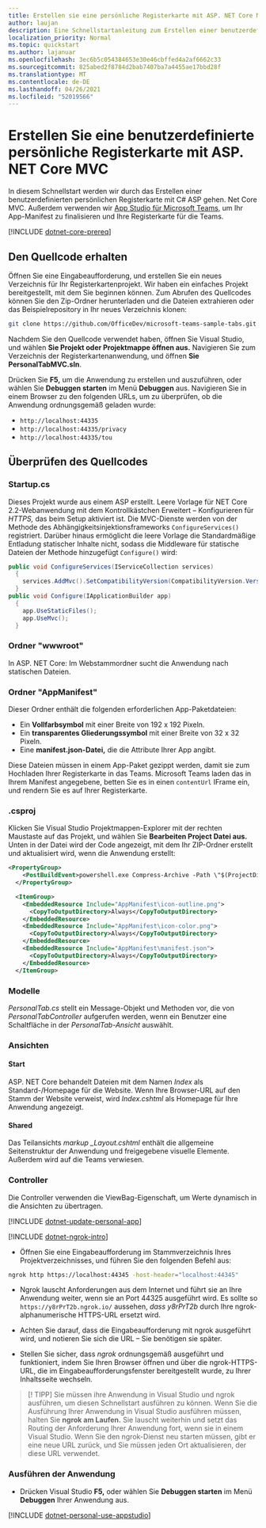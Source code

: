 ```yaml
---
title: Erstellen sie eine persönliche Registerkarte mit ASP. NET Core MVC
author: laujan
description: Eine Schnellstartanleitung zum Erstellen einer benutzerdefinierten persönlichen Registerkarte mit ASP. NET Core MVC.
localization_priority: Normal
ms.topic: quickstart
ms.author: lajanuar
ms.openlocfilehash: 3ec6b5c054384653e30e46cbffed4a2af6662c33
ms.sourcegitcommit: 825abed2f8784d2bab7407ba7a4455ae17bbd28f
ms.translationtype: MT
ms.contentlocale: de-DE
ms.lasthandoff: 04/26/2021
ms.locfileid: "52019566"
---
```

# <a name="create-a-custom-personal-tab-with-asp-net-core-mvc"></a>Erstellen Sie eine benutzerdefinierte persönliche Registerkarte mit ASP. NET Core MVC

In diesem Schnellstart werden wir durch das Erstellen einer benutzerdefinierten persönlichen Registerkarte mit C# ASP gehen. Net Core MVC. Außerdem verwenden wir [App Studio für Microsoft Teams,](~/concepts/build-and-test/app-studio-overview.md) um Ihr App-Manifest zu finalisieren und Ihre Registerkarte für die Teams.

[!INCLUDE [dotnet-core-prereq](~/includes/tabs/dotnet-core-prereq.md)]

## <a name="get-the-source-code"></a>Den Quellcode erhalten

Öffnen Sie eine Eingabeaufforderung, und erstellen Sie ein neues Verzeichnis für Ihr Registerkartenprojekt. Wir haben ein einfaches Projekt bereitgestellt, mit dem Sie beginnen können. Zum Abrufen des Quellcodes können Sie den Zip-Ordner herunterladen und die Dateien extrahieren oder das Beispielrepository in Ihr neues Verzeichnis klonen:

``` bash
git clone https://github.com/OfficeDev/microsoft-teams-sample-tabs.git
```

Nachdem Sie den Quellcode verwendet haben, öffnen Sie Visual Studio, und wählen **Sie Projekt oder Projektmappe öffnen aus.** Navigieren Sie zum Verzeichnis der Registerkartenanwendung, und öffnen **Sie PersonalTabMVC.sln**.

Drücken Sie **F5,** um die Anwendung zu erstellen und auszuführen, oder wählen Sie **Debuggen starten** im Menü **Debuggen** aus. Navigieren Sie in einem Browser zu den folgenden URLs, um zu überprüfen, ob die Anwendung ordnungsgemäß geladen wurde:

* `http://localhost:44335`
* `http://localhost:44335/privacy`
* `http://localhost:44335/tou`

## <a name="review-the-source-code"></a>Überprüfen des Quellcodes

### <a name="startupcs"></a>Startup.cs

Dieses Projekt wurde aus einem ASP erstellt. Leere Vorlage für NET Core 2.2-Webanwendung mit dem Kontrollkästchen Erweitert – Konfigurieren für *HTTPS,* das beim Setup aktiviert ist. Die MVC-Dienste werden von der Methode des Abhängigkeitsinjektionsframeworks `ConfigureServices()` registriert. Darüber hinaus ermöglicht die leere Vorlage die Standardmäßige Entladung statischer Inhalte nicht, sodass die Middleware für statische Dateien der Methode hinzugefügt `Configure()` wird:

``` csharp
public void ConfigureServices(IServiceCollection services)
  {
    services.AddMvc().SetCompatibilityVersion(CompatibilityVersion.Version_2_2);
  }
public void Configure(IApplicationBuilder app)
  {
    app.UseStaticFiles();
    app.UseMvc();
  }
```

### <a name="wwwroot-folder"></a>Ordner "wwwroot"

In ASP. NET Core: Im Webstammordner sucht die Anwendung nach statischen Dateien.

### <a name="appmanifest-folder"></a>Ordner "AppManifest"

Dieser Ordner enthält die folgenden erforderlichen App-Paketdateien:

* Ein **Vollfarbsymbol** mit einer Breite von 192 x 192 Pixeln.
* Ein **transparentes Gliederungssymbol** mit einer Breite von 32 x 32 Pixeln.
* Eine **manifest.json-Datei,** die die Attribute Ihrer App angibt.

Diese Dateien müssen in einem App-Paket gezippt werden, damit sie zum Hochladen Ihrer Registerkarte in das Teams. Microsoft Teams laden das in Ihrem Manifest angegebene, betten Sie es in einen `contentUrl` IFrame ein, und rendern Sie es auf Ihrer Registerkarte.

### <a name="csproj"></a>.csproj

Klicken Sie Visual Studio Projektmappen-Explorer mit der rechten Maustaste auf das Projekt, und wählen Sie **Bearbeiten Project Datei aus.** Unten in der Datei wird der Code angezeigt, mit dem Ihr ZIP-Ordner erstellt und aktualisiert wird, wenn die Anwendung erstellt:

``` xml
<PropertyGroup>
    <PostBuildEvent>powershell.exe Compress-Archive -Path \"$(ProjectDir)AppManifest\*\" -DestinationPath \"$(TargetDir)tab.zip\" -Force</PostBuildEvent>
  </PropertyGroup>

  <ItemGroup>
    <EmbeddedResource Include="AppManifest\icon-outline.png">
      <CopyToOutputDirectory>Always</CopyToOutputDirectory>
    </EmbeddedResource>
    <EmbeddedResource Include="AppManifest\icon-color.png">
      <CopyToOutputDirectory>Always</CopyToOutputDirectory>
    </EmbeddedResource>
    <EmbeddedResource Include="AppManifest\manifest.json">
      <CopyToOutputDirectory>Always</CopyToOutputDirectory>
    </EmbeddedResource>
  </ItemGroup>
```

### <a name="models"></a>Modelle

*PersonalTab.cs* stellt ein Message-Objekt und Methoden vor, die von *PersonalTabController* aufgerufen werden, wenn ein Benutzer eine Schaltfläche in der *PersonalTab-Ansicht* auswählt.

### <a name="views"></a>Ansichten

#### <a name="home"></a>Start

ASP. NET Core behandelt Dateien mit dem Namen *Index* als Standard-/Homepage für die Website. Wenn Ihre Browser-URL auf den Stamm der Website verweist, wird *Index.cshtml* als Homepage für Ihre Anwendung angezeigt.

#### <a name="shared"></a>Shared

Das Teilansichts *markup _Layout.cshtml* enthält die allgemeine Seitenstruktur der Anwendung und freigegebene visuelle Elemente. Außerdem wird auf die Teams verwiesen.

### <a name="controllers"></a>Controller

Die Controller verwenden die ViewBag-Eigenschaft, um Werte dynamisch in die Ansichten zu übertragen.

[!INCLUDE [dotnet-update-personal-app](~/includes/tabs/dotnet-update-personal-app.md)]

[!INCLUDE [dotnet-ngrok-intro](~/includes/tabs/dotnet-ngrok-intro.md)]

* Öffnen Sie eine Eingabeaufforderung im Stammverzeichnis Ihres Projektverzeichnisses, und führen Sie den folgenden Befehl aus:

``` bash
ngrok http https://localhost:44345 -host-header="localhost:44345"
```

* Ngrok lauscht Anforderungen aus dem Internet und führt sie an Ihre Anwendung weiter, wenn sie an Port 44325 ausgeführt wird.  Es sollte so `https://y8rPrT2b.ngrok.io/` aussehen, *dass y8rPrT2b* durch Ihre ngrok-alphanumerische HTTPS-URL ersetzt wird.

* Achten Sie darauf, dass die Eingabeaufforderung mit ngrok ausgeführt wird, und notieren Sie sich die URL – Sie benötigen sie später.

* Stellen Sie sicher, dass *ngrok* ordnungsgemäß ausgeführt und funktioniert, indem Sie Ihren Browser öffnen und über die ngrok-HTTPS-URL, die im Eingabeaufforderungsfenster bereitgestellt wurde, zu Ihrer Inhaltsseite wechseln.

> [! TIPP] Sie müssen ihre Anwendung in Visual Studio und ngrok ausführen, um diesen Schnellstart ausführen zu können. Wenn Sie die Ausführung Ihrer Anwendung in Visual Studio ausführen müssen, halten Sie **ngrok am Laufen.** Sie lauscht weiterhin und setzt das Routing der Anforderung Ihrer Anwendung fort, wenn sie in einem Visual Studio. Wenn Sie den ngrok-Dienst neu starten müssen, gibt er eine neue URL zurück, und Sie müssen jeden Ort aktualisieren, der diese URL verwendet.

### <a name="run-your-application"></a>Ausführen der Anwendung

* Drücken Visual Studio **F5,** oder wählen Sie **Debuggen starten** im Menü **Debuggen** Ihrer Anwendung aus.

[!INCLUDE [dotnet-personal-use-appstudio](~/includes/tabs/dotnet-personal-use-appstudio.md)]
